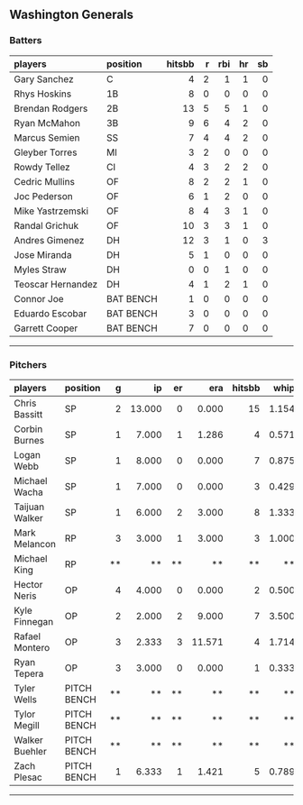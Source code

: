 ## Washington Generals

### Batters

 
|players           |position  | hitsbb|  r| rbi| hr| sb| 
|:-----------------|:---------|------:|--:|---:|--:|--:| 
|Gary Sanchez      |C         |      4|  2|   1|  1|  0| 
|Rhys Hoskins      |1B        |      8|  0|   0|  0|  0| 
|Brendan Rodgers   |2B        |     13|  5|   5|  1|  0| 
|Ryan McMahon      |3B        |      9|  6|   4|  2|  0| 
|Marcus Semien     |SS        |      7|  4|   4|  2|  0| 
|Gleyber Torres    |MI        |      3|  2|   0|  0|  0| 
|Rowdy Tellez      |CI        |      4|  3|   2|  2|  0| 
|Cedric Mullins    |OF        |      8|  2|   2|  1|  0| 
|Joc Pederson      |OF        |      6|  1|   2|  0|  0| 
|Mike Yastrzemski  |OF        |      8|  4|   3|  1|  0| 
|Randal Grichuk    |OF        |     10|  3|   3|  1|  0| 
|Andres Gimenez    |DH        |     12|  3|   1|  0|  3| 
|Jose Miranda      |DH        |      5|  1|   0|  0|  0| 
|Myles Straw       |DH        |      0|  0|   1|  0|  0| 
|Teoscar Hernandez |DH        |      4|  1|   2|  1|  0| 
|Connor Joe        |BAT BENCH |      1|  0|   0|  0|  0| 
|Eduardo Escobar   |BAT BENCH |      3|  0|   0|  0|  0| 
|Garrett Cooper    |BAT BENCH |      7|  0|   0|  0|  0| 


* * *

### Pitchers

 
|players        |position    |  g|     ip| er|    era| hitsbb|  whip| so|  w| sv| 
|:--------------|:-----------|--:|------:|--:|------:|------:|-----:|--:|--:|--:| 
|Chris Bassitt  |SP          |  2| 13.000|  0|  0.000|     15| 1.154| 13|  2|  0| 
|Corbin Burnes  |SP          |  1|  7.000|  1|  1.286|      4| 0.571|  6|  0|  0| 
|Logan Webb     |SP          |  1|  8.000|  0|  0.000|      7| 0.875|  9|  1|  0| 
|Michael Wacha  |SP          |  1|  7.000|  0|  0.000|      3| 0.429|  9|  1|  0| 
|Taijuan Walker |SP          |  1|  6.000|  2|  3.000|      8| 1.333|  5|  1|  0| 
|Mark Melancon  |RP          |  3|  3.000|  1|  3.000|      3| 1.000|  2|  0|  1| 
|Michael King   |RP          | **|     **| **|     **|     **|    **| **| **| **| 
|Hector Neris   |OP          |  4|  4.000|  0|  0.000|      2| 0.500|  5|  0|  1| 
|Kyle Finnegan  |OP          |  2|  2.000|  2|  9.000|      7| 3.500|  1|  2|  0| 
|Rafael Montero |OP          |  3|  2.333|  3| 11.571|      4| 1.714|  2|  0|  0| 
|Ryan Tepera    |OP          |  3|  3.000|  0|  0.000|      1| 0.333|  1|  1|  1| 
|Tyler Wells    |PITCH BENCH | **|     **| **|     **|     **|    **| **| **| **| 
|Tylor Megill   |PITCH BENCH | **|     **| **|     **|     **|    **| **| **| **| 
|Walker Buehler |PITCH BENCH | **|     **| **|     **|     **|    **| **| **| **| 
|Zach Plesac    |PITCH BENCH |  1|  6.333|  1|  1.421|      5| 0.789|  7|  0|  0| 


* * *


